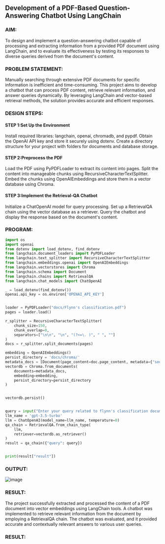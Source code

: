 ## Development of a PDF-Based Question-Answering Chatbot Using LangChain

### AIM:
To design and implement a question-answering chatbot capable of processing and extracting information from a provided PDF document using LangChain, and to evaluate its effectiveness by testing its responses to diverse queries derived from the document's content.

### PROBLEM STATEMENT:
Manually searching through extensive PDF documents for specific information is inefficient and time-consuming. This project aims to develop a chatbot that can process PDF content, retrieve relevant information, and answer queries dynamically. By leveraging LangChain and vector-based retrieval methods, the solution provides accurate and efficient responses.

### DESIGN STEPS:

#### STEP 1:Set Up the Environment
Install required libraries: langchain, openai, chromadb, and pypdf.
Obtain the OpenAI API key and store it securely using dotenv.
Create a directory structure for your project with folders for documents and database storage.

#### STEP 2:Preprocess the PDF
Load the PDF using PyPDFLoader to extract its content into pages.
Split the content into manageable chunks using RecursiveCharacterTextSplitter.
Embed the chunks using OpenAIEmbeddings and store them in a vector database using Chroma.

#### STEP 3:Implement the Retrieval-QA Chatbot
Initialize a ChatOpenAI model for query processing.
Set up a RetrievalQA chain using the vector database as a retriever.
Query the chatbot and display the response based on the document's content.

### PROGRAM:
```python
import os
import openai
from dotenv import load_dotenv, find_dotenv
from langchain.document_loaders import PyPDFLoader
from langchain.text_splitter import RecursiveCharacterTextSplitter
from langchain.embeddings.openai import OpenAIEmbeddings
from langchain.vectorstores import Chroma
from langchain.schema import Document
from langchain.chains import RetrievalQA
from langchain.chat_models import ChatOpenAI

_ = load_dotenv(find_dotenv())
openai.api_key = os.environ['OPENAI_API_KEY']


loader = PyPDFLoader("docs/Flynn's classification.pdf")
pages = loader.load()

r_splitter = RecursiveCharacterTextSplitter(
    chunk_size=150,
    chunk_overlap=0,
    separators=["\n\n", "\n", "(?<=\. )", " ", ""]
)
docs = r_splitter.split_documents(pages)

embedding = OpenAIEmbeddings()
persist_directory = 'docs/chroma/'
metadata_docs = [Document(page_content=doc.page_content, metadata={"source": "docs/Flynn's classification.pdf"}) for doc in docs]
vectordb = Chroma.from_documents(
    documents=metadata_docs,
    embedding=embedding,
    persist_directory=persist_directory
)


vectordb.persist()


query = input("Enter your query related to flynn's classification document:")
llm_name = 'gpt-3.5-turbo'  
llm = ChatOpenAI(model_name=llm_name, temperature=0)
qa_chain = RetrievalQA.from_chain_type(
    llm,
    retriever=vectordb.as_retriever()
)
result = qa_chain({"query": query})


print(result["result"])
```
### OUTPUT:
![image](https://github.com/user-attachments/assets/9455dd4e-9692-40c5-a953-990a44252399)

### RESULT:
The project successfully extracted and processed the content of a PDF document into vector embeddings using LangChain tools. A chatbot was implemented to retrieve relevant information from the document by employing a RetrievalQA chain. The chatbot was evaluated, and it provided accurate and contextually relevant answers to various user queries.


### RESULT:

